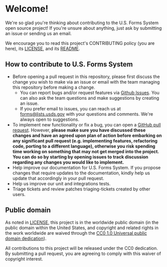 # Welcome!

We're so glad you're thinking about contributing to the U.S. Forms System open source project! If you're unsure about anything, just ask by submitting an issue or sending us an email.

We encourage you to read this project's CONTRIBUTING policy (you are here), its [LICENSE](LICENSE.md), and its [README](README.md).

## How to contribute to U.S. Forms System

- Before opening a pull request in this repository, please first discuss the change you wish to make via an issue or email with the team managing this repository before making a change.
  - You can report bugs and/or request features via [Github Issues](https://github.com/usds/us-forms-system/issues). You can also ask the team questions and make suggestions by creating an issue. 
  - If you prefer email to issues, you can reach us at [forms@lists.usds.gov](mailto://forms@lists.usds.gov) with your questions and comments. We're always open to suggestions.
- To implement new functionality or fix a bug, you can open a [GitHub pull request](https://github.com/usds/us-forms-system/blob/master/.github/ISSUE_TEMPLATE/PULL_REQUEST_TEMPLATE.md). However, **please make sure you have discussed these changes and have an agreed upon plan of action before embarking on any significant pull request (e.g. implementing features, refactoring code, porting to a different language), otherwise you risk spending time working on something that may not get merged into the project. You can do so by starting by opening issues to track discussion regarding any changes you would like to implement.** 
- Help improve our documentation for U.S. Forms System. If you propose changes that require updates to the documentation, kindly help us update that accordingly in your pull request.
- Help us improve our unit and integrations tests.
- Triage tickets and review patches triaging-tickets created by other users.

## Public domain

As noted in [LICENSE](LICENSE.md), this project is in the worldwide public domain (in the public domain within the United States, and copyright and related rights in the work worldwide are waived through the [CC0 1.0 Universal public domain dedication](https://creativecommons.org/publicdomain/zero/1.0/)).

All contributions to this project will be released under the CC0 dedication. By submitting a pull request, you are agreeing to comply with this waiver of copyright interest.
